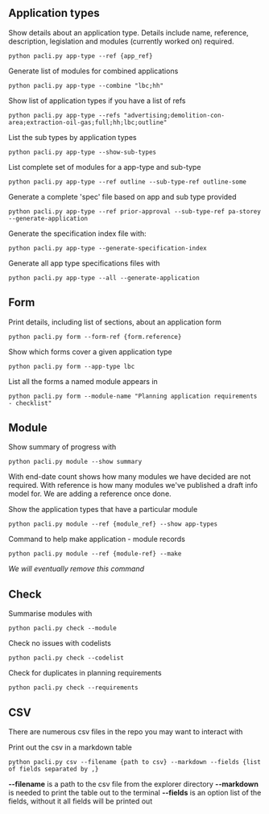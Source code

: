 
## Application types

Show details about an application type. Details include name, reference, description, legislation and modules (currently worked on) required.

```
python pacli.py app-type --ref {app_ref} 
```

Generate list of modules for combined applications
```
python pacli.py app-type --combine "lbc;hh" 
```

Show list of application types if you have a list of refs
```
python pacli.py app-type --refs "advertising;demolition-con-area;extraction-oil-gas;full;hh;lbc;outline"
```

List the sub types by application types
```
python pacli.py app-type --show-sub-types
```

List complete set of modules for a app-type and sub-type
```
python pacli.py app-type --ref outline --sub-type-ref outline-some
```

Generate a complete 'spec' file based on app and sub type provided
```
python pacli.py app-type --ref prior-approval --sub-type-ref pa-storey --generate-application
```

Generate the specification index file with:
```
python pacli.py app-type --generate-specification-index
```

Generate all app type specifications files with
```
python pacli.py app-type --all --generate-application
```


## Form

Print details, including list of sections, about an application form
```
python pacli.py form --form-ref {form.reference}
```

Show which forms cover a given application type
```
python pacli.py form --app-type lbc
```

List all the forms a named module appears in
```
python pacli.py form --module-name "Planning application requirements - checklist"  
```


## Module

Show summary of progress with
```
python pacli.py module --show summary
```
With end-date count shows how many modules we have decided are not required.
With reference is how many modules we've published a draft info model for. We are adding a reference once done.

Show the application types that have a particular module
```
python pacli.py module --ref {module_ref} --show app-types
```

Command to help make application - module records

```
python pacli.py module --ref {module-ref} --make
```
_We will eventually remove this command_


## Check

Summarise modules with
```
python pacli.py check --module
```

Check no issues with codelists
```
python pacli.py check --codelist
```

Check for duplicates in planning requirements
```
python pacli.py check --requirements
```

## CSV

There are numerous csv files in the repo you may want to interact with

Print out the csv in a markdown table
```
python pacli.py csv --filename {path to csv} --markdown --fields {list of fields separated by ,}
```
**--filename** is a path to the csv file from the explorer directory
**--markdown** is needed to print the table out to the terminal
**--fields** is an option list of the fields, without it all fields will be printed out


